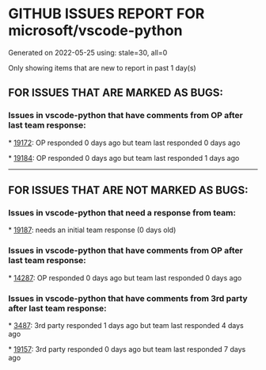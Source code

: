 
# GITHUB ISSUES REPORT FOR microsoft/vscode-python


Generated on 2022-05-25 using: stale=30, all=0


Only showing items that are new to report in past 1 day(s)


## FOR ISSUES THAT ARE MARKED AS BUGS:


### Issues in vscode-python that have comments from OP after last team response:


\* [19172](https://github.com/microsoft/vscode-python/issues/19172 "conda environments keep disappearing when `conda run` is not supported"): OP responded 0 days ago but team last responded 0 days ago

\* [19184](https://github.com/microsoft/vscode-python/issues/19184 "envFile underscore variables don't make it to os.environ"): OP responded 0 days ago but team last responded 1 days ago

---

## FOR ISSUES THAT ARE NOT MARKED AS BUGS:


### Issues in vscode-python that need a response from team:


\* [19187](https://github.com/microsoft/vscode-python/issues/19187 "Add Python Package To New options"): needs an initial team response (0 days old)

### Issues in vscode-python that have comments from OP after last team response:


\* [14287](https://github.com/microsoft/vscode-python/issues/14287 "Activate selected directory's environment within a multi-root workspace with different environments"): OP responded 0 days ago but team last responded 0 days ago

### Issues in vscode-python that have comments from 3rd party after last team response:


\* [3487](https://github.com/microsoft/vscode-python/issues/3487 "Add support for Xonsh Shell"): 3rd party responded 1 days ago but team last responded 4 days ago

\* [19157](https://github.com/microsoft/vscode-python/issues/19157 "Add `python.linting.<linter>UseInterpreter` or similar option for linters"): 3rd party responded 0 days ago but team last responded 7 days ago
